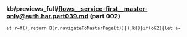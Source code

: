 ### kb/previews_full/flows__service-first__master-only@auth.har.part039.md (part 002)

```md
et r=f();return B(r.navigateToMasterPage(t))}),k()}if(o&2){let a=
```

```
